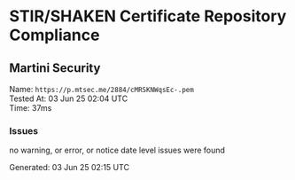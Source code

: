 # STIR/SHAKEN Certificate Repository Compliance

## Martini Security

Name: `https://p.mtsec.me/2884/cMRSKNWqsEc-.pem`\
Tested At: 03 Jun 25 02:04 UTC\
Time: 37ms

### Issues

no warning, or error, or notice date level issues were found

Generated: 03 Jun 25 02:15 UTC